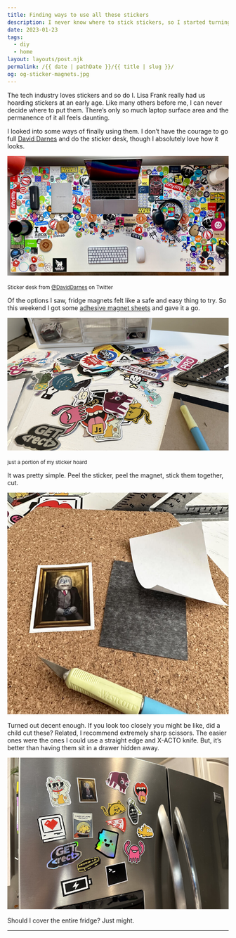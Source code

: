 ```yaml
---
title: Finding ways to use all these stickers
description: I never know where to stick stickers, so I started turning them into fridge magnets.
date: 2023-01-23
tags: 
  - diy
  - home
layout: layouts/post.njk
permalink: /{{ date | pathDate }}/{{ title | slug }}/
og: og-sticker-magnets.jpg
---
```


The tech industry loves stickers and so do I. Lisa Frank really had us hoarding stickers at an early age. Like many others before me, I can never decide where to put them. There’s only so much laptop surface area and the permanence of it all feels daunting.

I looked into some ways of finally using them. I don’t have the courage to go full [David Darnes](https://darn.es/) and do the sticker desk, though I absolutely love how it looks.

![top view of a white desk almost completely covered in stickers](/img/sticker-magnets-4.jpg)

<small class="center footnotes">Sticker desk from <a href="https://twitter.com/DavidDarnes/status/1420330930758160391">@DavidDarnes</a> on Twitter</small>

Of the options I saw, fridge magnets felt like a safe and easy thing to try. So this weekend I got some [adhesive magnet sheets](https://www.amazon.com/dp/B09ZLPQLRN?psc=1&ref=ppx_yo2ov_dt_b_product_details) and gave it a go.

![a big pile of stickers on a desk](/img/sticker-magnets-1.jpg)

<small class="center footnotes">just a portion of my sticker hoard</small>

It was pretty simple. Peel the sticker, peel the magnet, stick them together, cut.

![a sticker of a fancy yeti next to some magnet paper and an x-acto knife](/img/sticker-magnets-2.jpg)

Turned out decent enough. If you look too closely you might be like, did a child cut these? Related, I recommend extremely sharp scissors. The easier ones were the ones I could use a straight edge and X-ACTO knife. But, it’s better than having them sit in a drawer hidden away.

![colorful magnets on a fridge](/img/sticker-magnets-3.jpg)

Should I cover the entire fridge? Just might.

---
